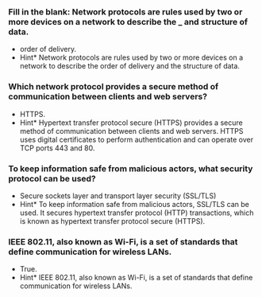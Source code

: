 ### Fill in the blank: Network protocols are rules used by two or more devices on a network to describe the **\_** and structure of data.

- order of delivery.
- Hint\* Network protocols are rules used by two or more devices on a network to describe the order of delivery and the structure of data.

### Which network protocol provides a secure method of communication between clients and web servers?

- HTTPS.
- Hint\* Hypertext transfer protocol secure (HTTPS) provides a secure method of communication between clients and web servers. HTTPS uses digital certificates to perform authentication and can operate over TCP ports 443 and 80.

### To keep information safe from malicious actors, what security protocol can be used?

- Secure sockets layer and transport layer security (SSL/TLS)
- Hint\* To keep information safe from malicious actors, SSL/TLS can be used. It secures hypertext transfer protocol (HTTP) transactions, which is known as hypertext transfer protocol secure (HTTPS).

### IEEE 802.11, also known as Wi-Fi, is a set of standards that define communication for wireless LANs.

- True.
- Hint\* IEEE 802.11, also known as Wi-Fi, is a set of standards that define communication for wireless LANs.
